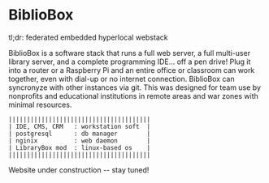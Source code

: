 # BiblioBox
tl;dr: federated embedded hyperlocal webstack

BiblioBox is a software stack that runs a full web server, a full multi-user library server, and a complete programming IDE... off a pen drive! Plug it into a router or a Raspberry Pi and an entire office or classroom can work together, even with dial-up or no internet connection. BiblioBox can syncronyze with other instances via git. This was designed for team use by nonprofits and educational institutions in remote areas and war zones with minimal resources.

	|||||||||||||||||||||||||||||||||||||||
	| IDE, CMS, CRM   : workstation soft  |
	| postgresql      : db manager        |
	| nginix          : web daemon        |
	| LibraryBox mod  : linux-based os    |
	|||||||||||||||||||||||||||||||||||||||

Website under construction -- stay tuned!
